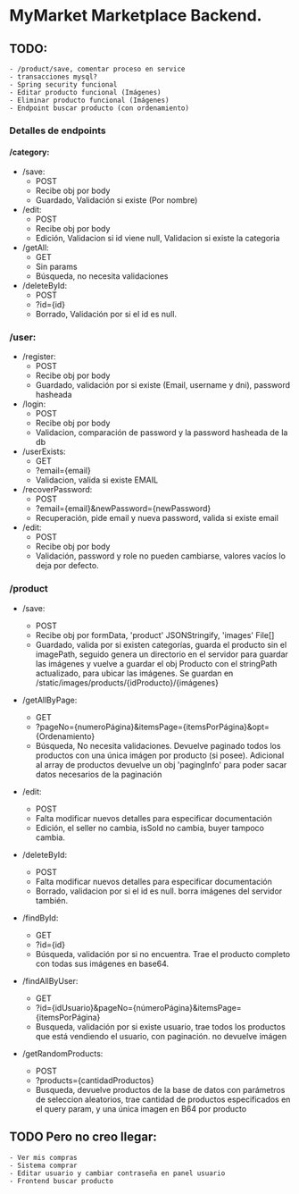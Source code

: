 # MyMarket Marketplace Backend.

## TODO:
    - /product/save, comentar proceso en service
    - transacciones mysql?
    - Spring security funcional
    - Editar producto funcional (Imágenes)
    - Eliminar producto funcional (Imágenes)
    - Endpoint buscar producto (con ordenamiento)
### Detalles de endpoints
#### /category:
- /save:
    - POST
    - Recibe obj por body
    - Guardado, Validación si existe (Por nombre)
- /edit: 
    - POST
    - Recibe obj por body
    - Edición, Validacion si id viene null, Validacion si existe la categoria
- /getAll:
    - GET
    - Sin params
    - Búsqueda, no necesita validaciones
- /deleteById:
    - POST
    - ?id={id}
    - Borrado, Validación por si el id es null.

### /user:
- /register:
    - POST
    - Recibe obj por body
    - Guardado, validación por si existe (Email, username y dni), password hasheada
- /login:
    - POST
    - Recibe obj por body
    - Validacion, comparación de password y la password hasheada de la db
- /userExists:
    - GET
    - ?email={email}
    - Validacion, valida si existe EMAIL
- /recoverPassword:
    - POST
    - ?email={email}&newPassword={newPassword}
    - Recuperación, pide email y nueva password, valida si existe email
- /edit:
    - POST
    - Recibe obj por body
    - Validación, password y role no pueden cambiarse, valores vacíos lo deja por defecto.
### /product
- /save:
    - POST
    - Recibe obj por formData, 'product' JSONStringify, 'images' File[]
    - Guardado, valida por si existen categorías, guarda el producto sin el imagePath, seguido genera un directorio en el servidor para guardar las imágenes y vuelve a guardar el obj Producto con el stringPath actualizado, para ubicar las imágenes. Se guardan en /static/images/products/{idProducto}/{imágenes}
- /getAllByPage:
    - GET
    - ?pageNo={numeroPágina}&itemsPage={itemsPorPágina}&opt={Ordenamiento}
    - Búsqueda, No necesita validaciones. Devuelve paginado todos los productos con una única imágen por producto (si posee). Adicional al array de productos devuelve un obj 'pagingInfo' para poder sacar datos necesarios de la paginación

- /edit:
    - POST
    - Falta modificar nuevos detalles para especificar documentación
    - Edición, el seller no cambia, isSold no cambia, buyer tampoco cambia.
- /deleteById:
    - POST
    - Falta modificar nuevos detalles para especificar documentación
    - Borrado, validacion por si el id es null. borra imágenes del servidor también.
- /findById:
    - GET
    - ?id={id}
    - Búsqueda, validación por si no encuentra. Trae el producto completo con todas sus imágenes en base64.
- /findAllByUser:
    - GET
    - ?id={idUsuario}&pageNo={númeroPágina}&itemsPage={itemsPorPágina}
    - Busqueda, validación por si existe usuario, trae todos los productos que está vendiendo el usuario, con paginación. no devuelve imágen
- /getRandomProducts:
    - POST
    - ?products={cantidadProductos}
    - Busqueda, devuelve productos de la base de datos con parámetros de seleccion aleatorios, trae cantidad de productos especificados en el query param, y una única imagen en B64 por producto

## TODO Pero no creo llegar:
	- Ver mis compras
	- Sistema comprar
	- Editar usuario y cambiar contraseña en panel usuario
	- Frontend buscar producto
		
		
